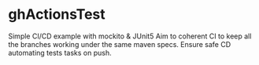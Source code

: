 # ghActionsTest
Simple CI/CD example with mockito &amp; JUnit5
Aim to coherent CI to keep all the branches working under the same maven specs.
Ensure safe CD automating tests tasks on push.
